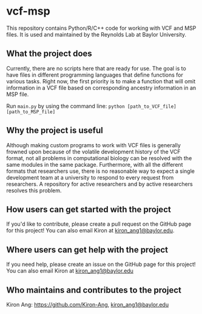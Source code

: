 # vcf-msp

This repository contains Python/R/C++ code for working with VCF and MSP files. It is used and maintained by the Reynolds Lab at Baylor University.

## What the project does

Currently, there are no scripts here that are ready for use. The goal is to have files in different programming languages that define functions for various tasks. Right now, the first priority is to make a function that will omit information in a VCF file based on corresponding ancestry information in an MSP file.

Run ``main.py`` by using the command line: ``python [path_to_VCF_file] [path_to_MSP_file]``

## Why the project is useful

Although making custom programs to work with VCF files is generally frowned upon because of the volatile development history of the VCF format, not all problems in computational biology can be resolved with the same modules in the same package. Furthermore, with all the different formats that researchers use, there is no reasonable way to expect a single development team at a university to respond to every request from researchers. A repository for active researchers and by active researchers resolves this problem.

## How users can get started with the project

If you'd like to contribute, please create a pull request on the GitHub page for this project! You can also email Kiron at kiron_ang1@baylor.edu.

## Where users can get help with the project

If you need help, please create an issue on the GitHub page for this project! You can also email Kiron at kiron_ang1@baylor.edu

## Who maintains and contributes to the project

Kiron Ang: https://github.com/Kiron-Ang, kiron_ang1@baylor.edu
